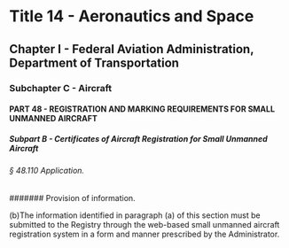 
# Title 14 - Aeronautics and Space
## Chapter I - Federal Aviation Administration, Department of Transportation
### Subchapter C - Aircraft
#### PART 48 - REGISTRATION AND MARKING REQUIREMENTS FOR SMALL UNMANNED AIRCRAFT
##### Subpart B - Certificates of Aircraft Registration for Small Unmanned Aircraft
###### § 48.110 Application.
####### Provision of information.

(b)The information identified in paragraph (a) of this section must be submitted to the Registry through the web-based small unmanned aircraft registration system in a form and manner prescribed by the Administrator.
